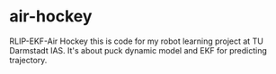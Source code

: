 # air-hockey
RLIP-EKF-Air Hockey
this is code for my robot learning project at TU Darmstadt IAS.
It's about puck dynamic model and EKF for predicting trajectory.
